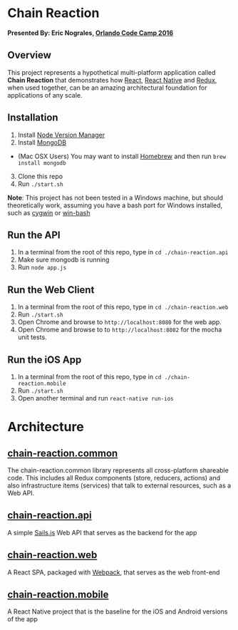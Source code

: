 # Chain Reaction

**Presented By: Eric Nograles, [Orlando Code Camp 2016](http://orlandocodecamp.com/speakers/details/74)**

## Overview

This project represents a hypothetical multi-platform application called **Chain Reaction** that demonstrates how [React](https://facebook.github.io/react/), [React Native](https://facebook.github.io/react-native/) and [Redux](https://github.com/reactjs/redux), when used together, can be an amazing architectural foundation for applications of any scale.

## Installation

1. Install [Node Version Manager](https://github.com/creationix/nvm)
2. Install [MongoDB](https://docs.mongodb.org/manual/installation/)
  * (Mac OSX Users) You may want to install [Homebrew](https://brew.sh) and then run `brew install mongodb`
3. Clone this repo
4. Run `./start.sh`

**Note**: This project has not been tested in a Windows machine, but should theoretically work, assuming you have a bash port for Windows installed, such as [cygwin](http://www.cygwin.com/) or [win-bash](http://win-bash.sourceforge.net/)

## Run the API

1. In a terminal from the root of this repo, type in `cd ./chain-reaction.api`
2. Make sure mongodb is running
3. Run `node app.js`

## Run the Web Client

1. In a terminal from the root of this repo, type in `cd ./chain-reaction.web`
2. Run `./start.sh`
3. Open Chrome and browse to `http://localhost:8080` for the web app.
4. Open Chrome and browse to to `http://localhost:8082` for the mocha unit tests.

## Run the iOS App

1. In a terminal from the root of this repo, type in `cd ./chain-reaction.mobile`
2. Run `./start.sh`
3. Open another terminal and run `react-native run-ios`

# Architecture

## [chain-reaction.common](https://github.com/ericnograles/chain-reaction.common)

The chain-reaction.common library represents all cross-platform shareable code.  This includes all Redux components (store, reducers, actions) and also infrastructure items (services) that talk to external resources, such as a Web API.

## [chain-reaction.api](https://github.com/ericnograles/chain-reaction.api)

A simple [Sails.js](http://sailsjs.org/) Web API that serves as the backend for the app

## [chain-reaction.web](https://github.com/ericnograles/chain-reaction.web)

A React SPA, packaged with [Webpack](https://webpack.github.io/), that serves as the web front-end

## [chain-reaction.mobile](https://github.com/ericnograles/chain-reaction.mobile)

A React Native project that is the baseline for the iOS and Android versions of the app


